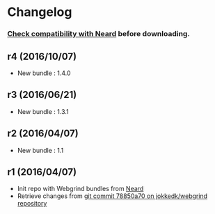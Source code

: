 # Changelog

### [Check compatibility with Neard](https://github.com/crazy-max/neard/wiki/appWebgrind#latest) before downloading.

## r4 (2016/10/07)

* New bundle : 1.4.0

## r3 (2016/06/21)

* New bundle : 1.3.1

## r2 (2016/04/07)

* New bundle : 1.1

## r1 (2016/04/07)

* Init repo with Webgrind bundles from [Neard](https://github.com/crazy-max/neard)
* Retrieve changes from [git commit 78850a70 on jokkedk/webgrind repository](https://github.com/jokkedk/webgrind/tree/78850a704538040d3d5326cfe7a9d039abdc4d56)
